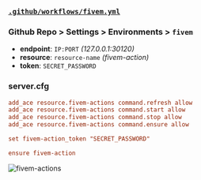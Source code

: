 ### [`.github/workflows/fivem.yml`](.github/workflows/fivem.yml)
### Github Repo > Settings > Environments > `fivem`
- **endpoint**: `IP:PORT` *(127.0.0.1:30120)*
- **resource**: `resource-name` *(fivem-action)*
- **token**: `SECRET_PASSWORD`
### server.cfg
```cfg
add_ace resource.fivem-actions command.refresh allow
add_ace resource.fivem-actions command.start allow
add_ace resource.fivem-actions command.stop allow
add_ace resource.fivem-actions command.ensure allow

set fivem-action_token "SECRET_PASSWORD"

ensure fivem-action
```
![fivem-actions](https://github.com/user-attachments/assets/e388a4ce-9f25-49f6-a231-c5240593f559)
